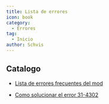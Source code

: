 ```yaml
---
title: Lista de errores
icon: book
category:
  - Errores
tag:
  - Inicio
author: Schvis
---
```


## Catalogo

- [Lista de errores frecuentes del mod](faq-error.md)
  
- [Como solucionar el error 31-4302](31-4302.md)